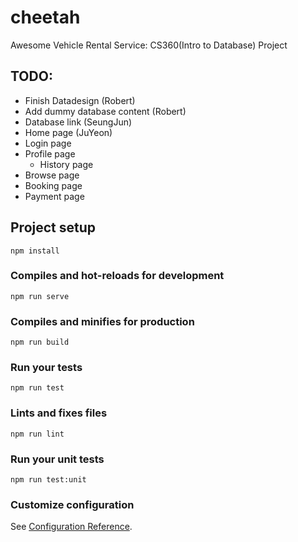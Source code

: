 # cheetah

Awesome Vehicle Rental Service: CS360(Intro to Database) Project

## TODO:
* Finish Datadesign (Robert)
* Add dummy database content (Robert)
* Database link (SeungJun)
* Home page (JuYeon)
* Login page
* Profile page
  * History page
* Browse page
* Booking page
* Payment page




## Project setup
```
npm install
```

### Compiles and hot-reloads for development
```
npm run serve
```

### Compiles and minifies for production
```
npm run build
```

### Run your tests
```
npm run test
```

### Lints and fixes files
```
npm run lint
```

### Run your unit tests
```
npm run test:unit
```

### Customize configuration
See [Configuration Reference](https://cli.vuejs.org/config/).
